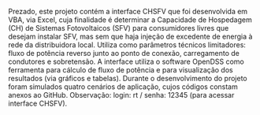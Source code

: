 Prezado, este projeto contém a interface CHSFV que foi desenvolvida em VBA, via Excel, cuja finalidade é determinar a Capacidade de Hospedagem (CH) de Sistemas Fotovoltaicos (SFV) para consumidores livres que desejam instalar SFV, mas sem que haja injeção de excedente de energia à rede da distribuidora local. Utiliza como parâmetros técnicos limitadores: fluxo de potência reverso junto ao ponto de conexão, carregamento de condutores e sobretensão.
A interface utiliza o software OpenDSS como ferramenta para cálculo de fluxo de potência e para visualização dos resultados (via gráficos e tabelas).
Durante o desenvolvimento do projeto foram simulados quatro cenários de aplicação, cujos códigos constam anexos ao GitHub.
Observação: login: rt / senha: 12345 (para acessar interface CHSFV).
